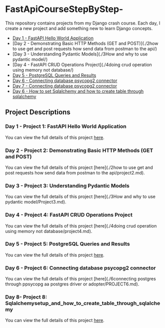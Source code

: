 # FastApiCourseStepByStep-
This repository contains projects from my Django crash course. Each day, I create a new project and add something new to learn Django concepts.

- [Day 1 - FastAPI Hello World Application](./1Hello_World_Program/)
- [Day 2 - Demonstrating Basic HTTP Methods (GET and POST)](./2how to use get and post requests how send data from postman to the api/)
- [Day 3 - Understanding Pydantic Models](./3How and why to use pydantic model/)
- [Day 4 - FastAPI CRUD Operations Project](./4doing crud operation using memory not database/)
- [Day 5 - PostgreSQL Queries and Results](./5Database_querries/)
- [Day 6 - Connecting database psycopg2 connector](./gs51/)
- [Day 7 - Connecting database psycopg2 connector](./gs51/)
- [Day 6 - How to set Sqlalchemy and how to create table through sqlalchemy](./8Sqlalchemysetup_and_how_to_create_table_through_sqlalchemy/)


## Project Descriptions

### Day 1 - Project 1: FastAPI Hello World Application
You can view the full details of this project [here](./1Hello_World_Program/project1.md).


### Day 2 - Project 2: Demonstrating Basic HTTP Methods (GET and POST)
You can view the full details of this project [here](./2how to use get and post requests how send data from postman to the api/project2.md).


### Day 3 - Project 3: Understanding Pydantic Models
You can view the full details of this project [here](./3How and why to use pydantic model/Project3.md).


### Day 4 - Project 4: FastAPI CRUD Operations Project
You can view the full details of this project [here](./4doing crud operation using memory not database/project4.md).


### Day 5 - Project 5: PostgreSQL Queries and Results
You can view the full details of this project [here](./5Database_querries/PROJECT5.md).


### Day 6 - Project 6: Connecting database psycopg2 connector
You can view the full details of this project [here](./6connecting postgres through ppsycopg aa postgres driver or  adopter/PROJECT6.md).




### Day 8- Project 8: Sqlalchemysetup_and_how_to_create_table_through_sqlalchemy
You can view the full details of this project [here](./8Sqlalchemysetup_and_how_to_create_table_through_sqlalchemy/PROJECT6.md).





